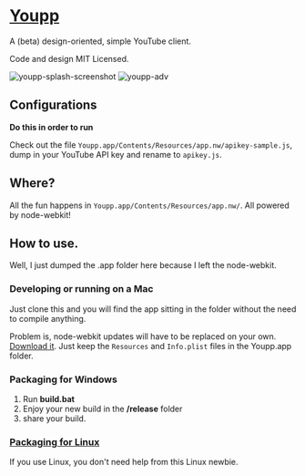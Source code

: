 # [Youpp](http://ambrosechua.github.io/Youpp)

A (beta) design-oriented, simple YouTube client.

Code and design MIT Licensed.

![youpp-splash-screenshot](https://f.cloud.github.com/assets/1705906/2428935/f84a0d7a-ac62-11e3-9ebe-b44484338afc.png)
![youpp-adv](https://f.cloud.github.com/assets/1705906/2428934/f81a83f2-ac62-11e3-9366-a7c71c58c09b.png)

## Configurations

**Do this in order to run**

Check out the file `Youpp.app/Contents/Resources/app.nw/apikey-sample.js`, dump in your YouTube API key and rename to `apikey.js`.

## Where?

All the fun happens in `Youpp.app/Contents/Resources/app.nw/`. All powered by node-webkit!

## How to use.

Well, I just dumped the .app folder here because I left the node-webkit.

### Developing or running on a Mac

Just clone this and you will find the app sitting in the folder without the need to compile anything.

Problem is, node-webkit updates will have to be replaced on your own. [Download it](https://github.com/rogerwang/node-webkit/#downloads). Just keep the `Resources` and `Info.plist` files in the Youpp.app folder.

### Packaging for Windows

1. Run **build.bat**
2. Enjoy your new build in the **/release** folder
6. share your build.

### [Packaging for Linux](https://github.com/rogerwang/node-webkit/wiki/How-to-package-and-distribute-your-apps#wiki-linux)

If you use Linux, you don't need help from this Linux newbie.
